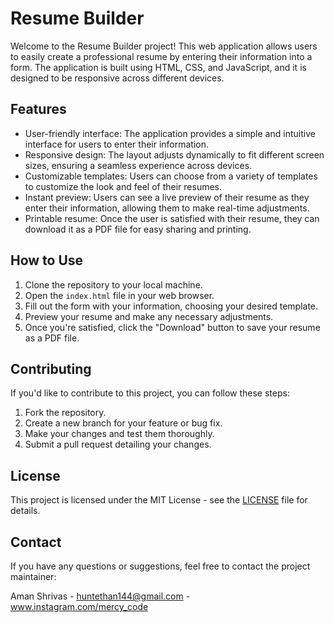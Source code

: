 # Resume Builder

Welcome to the Resume Builder project! This web application allows users to easily create a professional resume by entering their information into a form. The application is built using HTML, CSS, and JavaScript, and it is designed to be responsive across different devices.

## Features

- User-friendly interface: The application provides a simple and intuitive interface for users to enter their information.
- Responsive design: The layout adjusts dynamically to fit different screen sizes, ensuring a seamless experience across devices.
- Customizable templates: Users can choose from a variety of templates to customize the look and feel of their resumes.
- Instant preview: Users can see a live preview of their resume as they enter their information, allowing them to make real-time adjustments.
- Printable resume: Once the user is satisfied with their resume, they can download it as a PDF file for easy sharing and printing.

## How to Use

1. Clone the repository to your local machine.
2. Open the `index.html` file in your web browser.
3. Fill out the form with your information, choosing your desired template.
4. Preview your resume and make any necessary adjustments.
5. Once you're satisfied, click the "Download" button to save your resume as a PDF file.

## Contributing

If you'd like to contribute to this project, you can follow these steps:

1. Fork the repository.
2. Create a new branch for your feature or bug fix.
3. Make your changes and test them thoroughly.
4. Submit a pull request detailing your changes.

## License

This project is licensed under the MIT License - see the [LICENSE](LICENSE) file for details.

## Contact

If you have any questions or suggestions, feel free to contact the project maintainer:

Aman Shrivas - huntethan144@gmail.com - www.instagram.com/mercy_code

